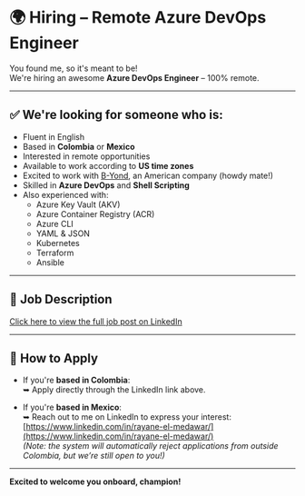 # 🌍 Hiring – Remote Azure DevOps Engineer

You found me, so it's meant to be!  
We're hiring an awesome **Azure DevOps Engineer** – 100% remote.

---

## ✅ We're looking for someone who is:

- Fluent in English  
- Based in **Colombia** or **Mexico**  
- Interested in remote opportunities  
- Available to work according to **US time zones**  
- Excited to work with [B-Yond](https://www.b-yond.com/), an American company (howdy mate!)  
- Skilled in **Azure DevOps** and **Shell Scripting**  
- Also experienced with:
  - Azure Key Vault (AKV)  
  - Azure Container Registry (ACR)  
  - Azure CLI  
  - YAML & JSON  
  - Kubernetes  
  - Terraform  
  - Ansible

---

## 📄 Job Description

[Click here to view the full job post on LinkedIn](https://www.linkedin.com/jobs/view/4201989357)

---

## 🚀 How to Apply

- If you're **based in Colombia**:  
  ➥ Apply directly through the LinkedIn link above.

- If you're **based in Mexico**:  
  ➥ Reach out to me on LinkedIn to express your interest:  
  [https://www.linkedin.com/in/rayane-el-medawar/](https://www.linkedin.com/in/rayane-el-medawar/)  
  *(Note: the system will automatically reject applications from outside Colombia, but we’re still open to you!)*
---

**Excited to welcome you onboard, champion!**
